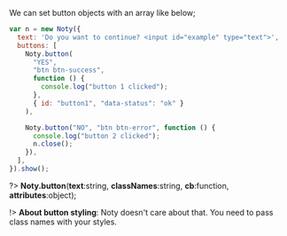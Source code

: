 We can set button objects with an array like below;

```javascript
var n = new Noty({
  text: 'Do you want to continue? <input id="example" type="text">',
  buttons: [
    Noty.button(
      "YES",
      "btn btn-success",
      function () {
        console.log("button 1 clicked");
      },
      { id: "button1", "data-status": "ok" }
    ),

    Noty.button("NO", "btn btn-error", function () {
      console.log("button 2 clicked");
      n.close();
    }),
  ],
}).show();
```

?> **Noty.button**(**text**:string, **classNames**:string, **cb**:function, **attributes**:object<optional>);

!> **About button styling**: Noty doesn't care about that. You need to pass class names with your styles.
